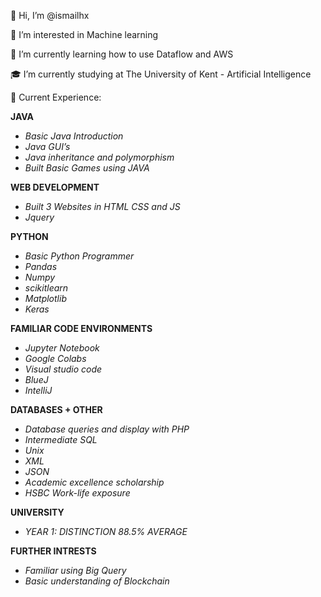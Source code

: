 👋 Hi, I’m @ismailhx

👀 I’m interested in Machine learning 

🌱 I’m currently learning how to use Dataflow and AWS

🎓 I’m currently studying at The University of Kent - Artificial Intelligence

📝 Current Experience:

**JAVA**
* *Basic Java Introduction*
* *Java GUI’s*
* *Java inheritance and polymorphism*
* *Built Basic Games using JAVA* 


**WEB DEVELOPMENT**
* *Built 3 Websites in HTML CSS and JS* 
* *Jquery*


**PYTHON**
* *Basic Python Programmer* 
* *Pandas*
* *Numpy*
* *scikitlearn*
* *Matplotlib*
* *Keras*


**FAMILIAR CODE ENVIRONMENTS**
* *Jupyter Notebook*
* *Google Colabs*
* *Visual studio code*
* *BlueJ*
* *IntelliJ*


**DATABASES + OTHER**
* *Database queries and display with PHP*
* *Intermediate SQL*
* *Unix*
* *XML*
*  *JSON*
* *Academic excellence scholarship*
* *HSBC Work-life exposure* 


**UNIVERSITY**
* *YEAR 1: DISTINCTION 88.5% AVERAGE*


**FURTHER INTRESTS**
* *Familiar using Big Query*
* *Basic understanding of Blockchain*


<!---
ismailhx/ismailhx is a ✨ special ✨ repository because its `README.md` (this file) appears on your GitHub profile.
You can click the Preview link to take a look at your changes.
--->
